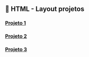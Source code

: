 ## 📄 HTML - Layout projetos

### [Projeto 1](projeto-1)

### [Projeto 2](projeto-2)

### [Projeto 3](projeto-3)
